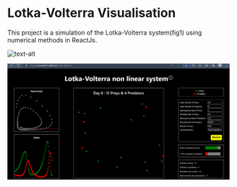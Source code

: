 # Lotka-Volterra Visualisation  

This project is a simulation of the Lotka-Volterra system(fig1) using numerical methods in ReactJs.

![text-alt](https://th.bing.com/th/id/R.aef87e3e6cc8f471f7cddab7273cab67?rik=1ULyAubXf65Y%2fQ&riu=http%3a%2f%2fspecies-simulator.com%2fimg%2fdifferential-equations%2flotka-volterra-predator-prey.png&ehk=cUew6BQPeUgAGBiHndMitNJ8svGEOTdcxXKKmXRi%2fNY%3d&risl=&pid=ImgRaw&r=0)

![text-alt](https://github.com/OUSSAMABZ1/Lotka-Volterra/blob/main/Screenshot%202023-07-27%20174036.png)
